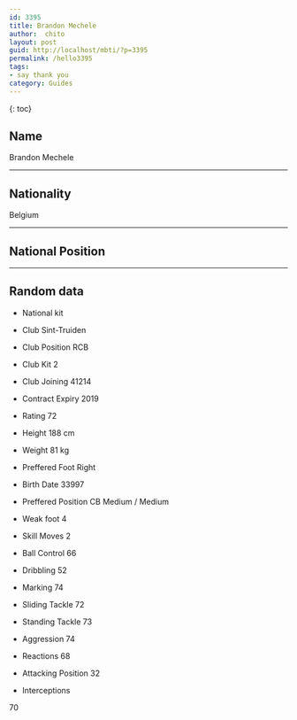 ```yaml
---
id: 3395
title: Brandon Mechele
author:  chito 
layout: post
guid: http://localhost/mbti/?p=3395
permalink: /hello3395
tags:
- say thank you
category: Guides
---
```



{: toc}


## Name  
Brandon Mechele 

* * *

## Nationality  
Belgium 

* * *

## National Position 

* * *

## Random data 

  * National kit 
  * Club 
Sint-Truiden 

  * Club Position 
RCB 

  * Club Kit 
2 

  * Club Joining 
41214 

  * Contract Expiry 
2019 

  * Rating 
72 

  * Height 
188 cm 

  * Weight 
81 kg 

  * Preffered Foot 
Right 

  * Birth Date 
33997 

  * Preffered Position 
CB Medium / Medium 

  * Weak foot 
4 

  * Skill Moves 
2 

  * Ball Control 
66 

  * Dribbling 
52 

  * Marking 
74 

  * Sliding Tackle 
72 

  * Standing Tackle 
73 

  * Aggression 
74 

  * Reactions 
68 

  * Attacking Position 
32 

  * Interceptions 

70</ul>